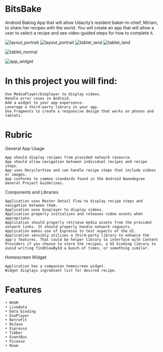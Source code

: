 # BitsBake

Android Baking App that will allow Udacity’s resident baker-in-chief, Miriam, to share her recipes with the world. You will create an app that will allow a user to select a recipe and see video-guided steps for how to complete it.

![layout_portrait](https://user-images.githubusercontent.com/35500199/50993478-9ceb5e00-14ce-11e9-937d-9976c9960893.jpg) 
![layout_portrait](https://user-images.githubusercontent.com/35500199/51078775-dc9d7b80-166f-11e9-9078-25437f8bb024.jpg)
![tablet_land](https://user-images.githubusercontent.com/35500199/51078672-fb027780-166d-11e9-957d-f64f9612d103.jpg)
![tablet_land](https://user-images.githubusercontent.com/35500199/50992825-02d6e600-14cd-11e9-94b4-56ef0cb5f6fb.jpg)


![tablet_normal](https://user-images.githubusercontent.com/35500199/51078673-00f85880-166e-11e9-9014-9f039d09972f.jpg)


![app_widget](https://user-images.githubusercontent.com/35500199/50992863-141ff280-14cd-11e9-989a-23d2eb746ce7.jpg)

# In this project you will find:

    Use MediaPlayer/Exoplayer to display videos.
    Handle error cases in Android.
    Add a widget to your app experience.
    Leverage a third-party library in your app.
    Use Fragments to create a responsive design that works on phones and tablets.

# Rubric
General App Usage

    App should display recipes from provided network resource.
    App should allow navigation between individual recipes and recipe steps.
    App uses RecyclerView and can handle recipe steps that include videos or images.
    App conforms to common standards found in the Android Nanodegree General Project Guidelines.

Components and Libraries

    Application uses Master Detail Flow to display recipe steps and navigation between them.
    Application uses Exoplayer to display videos.
    Application properly initializes and releases video assets when appropriate.
    Application should properly retrieve media assets from the provided network links. It should properly handle network requests.
    Application makes use of Espresso to test aspects of the UI.
    Application sensibly utilizes a third-party library to enhance the app's features. That could be helper library to interface with Content Providers if you choose to store the recipes, a UI binding library to avoid writing findViewById a bunch of times, or something similar.

Homescreen Widget

    Application has a companion homescreen widget.
    Widget displays ingredient list for desired recipe.

# Features

    • MVVM
    • Livedata
    • Data binding
    • ExoPlayer
    • Retrofit
    • RxJava
    • Espresso
    • Timber
    • EventBus
    • Picasso
    • Room
   
